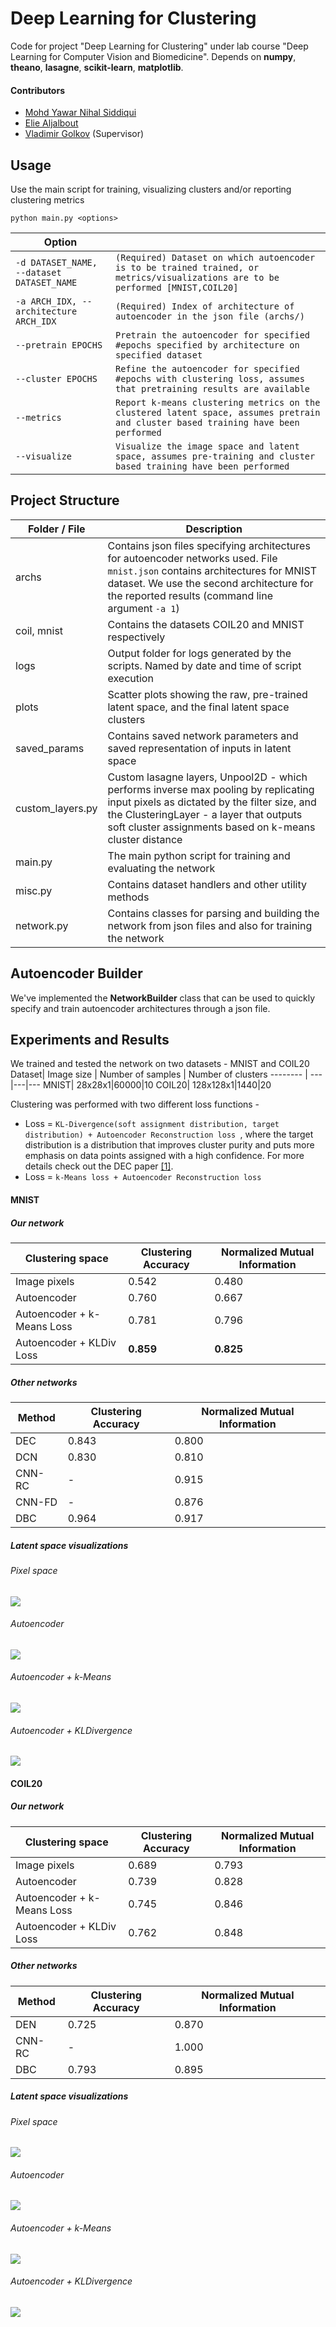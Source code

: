 Deep Learning for Clustering
=======================
Code for project "Deep Learning for Clustering" under lab course  "Deep Learning for Computer Vision and Biomedicine". Depends on **numpy**, **theano**, **lasagne**, **scikit-learn**, **matplotlib**.

#### Contributors
- [Mohd Yawar Nihal Siddiqui](mailto:yawarnihal@gmail.com)
- [Elie Aljalbout](mailto:elie.aljalbout@tum.de)
- [Vladimir Golkov](mailto:vladimir.golkov@tum.de) (Supervisor)

Usage
--------
Use the main script for training, visualizing clusters and/or reporting clustering metrics 
```
python main.py <options>
```
Option     | |
-------- | ---
```-d DATASET_NAME, --dataset DATASET_NAME ```| ``(Required) Dataset on which autoencoder is to be trained trained, or metrics/visualizations are to be performed [MNIST,COIL20]``
```-a ARCH_IDX, --architecture ARCH_IDX```| ``(Required) Index of architecture of autoencoder in the json file (archs/)``
``--pretrain EPOCHS`` | ``Pretrain the autoencoder for specified #epochs specified by architecture on specified dataset``
``--cluster EPOCHS``| ``Refine the autoencoder for specified #epochs with clustering loss, assumes that pretraining results are available``
``--metrics``| ``Report k-means clustering metrics on the clustered latent space, assumes pretrain and cluster based training have been performed``
``--visualize``|``Visualize the image space and latent space, assumes pre-training and cluster based training have been performed``

Project Structure
------------------------
Folder / File     | Description|
-------- | ---
<i class="icon-folder-open"></i> archs| Contains json files specifying architectures for autoencoder networks used. File ``mnist.json`` contains architectures for  MNIST dataset. We use the second architecture for the reported results (command line argument ``-a 1``) 
<i class="icon-folder-open"></i> coil, mnist | Contains the datasets COIL20 and MNIST respectively
<i class="icon-folder-open"></i> logs| Output folder for logs generated by the scripts. Named by date and time of script execution
<i class="icon-folder-open"></i>plots|Scatter plots showing the raw, pre-trained latent space, and the final latent space clusters
<i class="icon-folder-open"></i>saved_params | Contains saved network parameters and saved representation of inputs in latent space
<i class="icon-file"></i> custom_layers.py | Custom lasagne layers, Unpool2D - which performs inverse max pooling by replicating input pixels as dictated by the filter size, and the ClusteringLayer - a layer that outputs soft cluster assignments based on k-means cluster distance
<i class="icon-file"></i> main.py | The main python script for training and evaluating the network
<i class="icon-file"></i> misc.py | Contains dataset handlers and other utility methods
<i class="icon-file"></i>network.py| Contains classes for parsing and building the network from json files and also for training the network  

Autoencoder Builder
-----------------------------
We've implemented the **NetworkBuilder** class  that can be used to quickly specify and train autoencoder architectures through a json file. 

Experiments and Results
-----------------------------------
We trained and tested the network on two datasets - MNIST and COIL20 
Dataset| Image size | Number of samples | Number of clusters 
-------- | ---|---|---
MNIST| 28x28x1|60000|10
COIL20| 128x128x1|1440|20

Clustering was performed with two different loss functions - 

- Loss = ``KL-Divergence(soft assignment distribution, target distribution) + Autoencoder Reconstruction loss ``, where the target distribution is a distribution that improves cluster purity and puts more emphasis on data points assigned with a high confidence. For more details check out the DEC paper [[1]](https://arxiv.org/abs/1511.06335).
- Loss = ``k-Means loss + Autoencoder Reconstruction loss``

#### **MNIST**

##### Our network
| Clustering space| Clustering Accuracy| Normalized Mutual Information 
-------- | ---|----
Image pixels | 0.542|0.480
Autoencoder| 0.760|0.667
Autoencoder + k-Means Loss| 0.781| 0.796
Autoencoder + KLDiv Loss| **0.859**| **0.825**
##### Other networks
|Method| Clustering Accuracy| Normalized Mutual Information 
-------- | ---|----
DEC|0.843|0.800
DCN|0.830|0.810
CNN-RC| - |0.915
CNN-FD|-|0.876
DBC| 0.964|0.917

##### **Latent space visualizations**
###### Pixel space
![](https://gitlab.lrz.de/ga83fiz/dlcv-praktikum-ss17-clustering/blob/master/plots/MNIST/raw.png)
###### Autoencoder
![](https://gitlab.lrz.de/ga83fiz/dlcv-praktikum-ss17-clustering/blob/master/plots/MNIST/autoencoder.png)
###### Autoencoder + k-Means
![](https://gitlab.lrz.de/ga83fiz/dlcv-praktikum-ss17-clustering/blob/master/plots/MNIST/clustered_km.png)
###### Autoencoder + KLDivergence
![](https://gitlab.lrz.de/ga83fiz/dlcv-praktikum-ss17-clustering/blob/master/plots/MNIST/clustered_kld.png)
#### **COIL20**
##### Our network
| Clustering space| Clustering Accuracy| Normalized Mutual Information 
-------- | ---|----
Image pixels | 0.689|0.793
Autoencoder| 0.739|0.828
Autoencoder + k-Means Loss| 0.745| 0.846
Autoencoder + KLDiv Loss| 0.762| 0.848
##### Other networks
|Method| Clustering Accuracy| Normalized Mutual Information 
-------- | ---|----
DEN|0.725|0.870
CNN-RC| - |1.000
DBC| 0.793|0.895

##### **Latent space visualizations**
###### Pixel space
![](https://gitlab.lrz.de/ga83fiz/dlcv-praktikum-ss17-clustering/blob/master/plots/COIL20/raw.png)
###### Autoencoder
![](https://gitlab.lrz.de/ga83fiz/dlcv-praktikum-ss17-clustering/blob/master/plots/COIL20/autoencoder.png)
###### Autoencoder + k-Means
![](https://gitlab.lrz.de/ga83fiz/dlcv-praktikum-ss17-clustering/blob/master/plots/COIL20/clustered_km.png)
###### Autoencoder + KLDivergence
![](https://gitlab.lrz.de/ga83fiz/dlcv-praktikum-ss17-clustering/blob/master/plots/COIL20/clustered_kld.png)